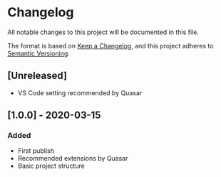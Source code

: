 # Changelog
All notable changes to this project will be documented in this file.

The format is based on [Keep a Changelog](https://keepachangelog.com/en/1.0.0/),
and this project adheres to [Semantic Versioning](https://semver.org/spec/v2.0.0.html).


## [Unreleased]

- VS Code setting recommended by Quasar


## [1.0.0] - 2020-03-15
### Added

- First publish
- Recommended extensions by Quasar
- Basic project structure